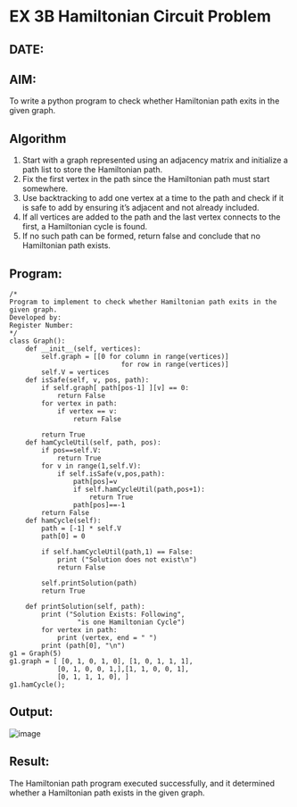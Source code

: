 # EX 3B Hamiltonian Circuit Problem
## DATE:
## AIM:
To write a python program to check whether Hamiltonian path exits in the given graph.


## Algorithm
1. Start with a graph represented using an adjacency matrix and initialize a path list to store the Hamiltonian path.
2. Fix the first vertex in the path since the Hamiltonian path must start somewhere.
3. Use backtracking to add one vertex at a time to the path and check if it is safe to add by ensuring it’s adjacent and not already included.
4. If all vertices are added to the path and the last vertex connects to the first, a Hamiltonian cycle is found. 
5. If no such path can be formed, return false and conclude that no Hamiltonian path exists.
  

## Program:
```
/*
Program to implement to check whether Hamiltonian path exits in the given graph.
Developed by: 
Register Number:  
*/
class Graph():
    def __init__(self, vertices):
        self.graph = [[0 for column in range(vertices)]
                            for row in range(vertices)]
        self.V = vertices
    def isSafe(self, v, pos, path):
        if self.graph[ path[pos-1] ][v] == 0:
            return False
        for vertex in path:
            if vertex == v:
                return False
 
        return True
    def hamCycleUtil(self, path, pos):
        if pos==self.V:
            return True
        for v in range(1,self.V):
            if self.isSafe(v,pos,path):
                path[pos]=v
                if self.hamCycleUtil(path,pos+1):
                    return True
                path[pos]==-1
        return False
    def hamCycle(self):
        path = [-1] * self.V
        path[0] = 0
 
        if self.hamCycleUtil(path,1) == False:
            print ("Solution does not exist\n")
            return False
 
        self.printSolution(path)
        return True
 
    def printSolution(self, path):
        print ("Solution Exists: Following",
                 "is one Hamiltonian Cycle")
        for vertex in path:
            print (vertex, end = " ")
        print (path[0], "\n")
g1 = Graph(5)
g1.graph = [ [0, 1, 0, 1, 0], [1, 0, 1, 1, 1],
            [0, 1, 0, 0, 1,],[1, 1, 0, 0, 1],
            [0, 1, 1, 1, 0], ]
g1.hamCycle();
```

## Output:
![image](https://github.com/user-attachments/assets/71bc2d15-4ae1-4998-9a8f-5f099ea0e9af)



## Result:
The Hamiltonian path program executed successfully, and it determined whether a Hamiltonian path exists in the given graph.
